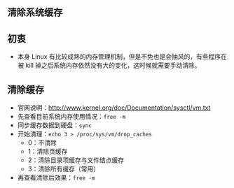 ## 清除系统缓存


## 初衷

- 本身 Linux 有比较成熟的内存管理机制，但是不免也是会抽风的，有些程序在被 kill 掉之后系统内存依然没有大的变化，这时候就需要手动清除。


## 清除缓存

- 官网说明：<http://www.kernel.org/doc/Documentation/sysctl/vm.txt>
- 先查看目前系统内存使用情况：`free -m`
- 同步缓存数据到硬盘：`sync`
- 开始清理：`echo 3 > /proc/sys/vm/drop_caches`
    - 0：不清除
    - 1：清除页缓存
    - 2：清除目录项缓存与文件结点缓存
    - 3：清除所有缓存（常用）
- 再查看清除后效果：`free -m`
